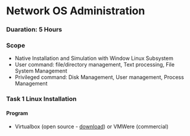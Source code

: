 # Network OS Administration 
### __Duaration:__  5 Hours
### __Scope__
- Native Installation and Simulation with Window Linux Subsystem
- User command: file/directory management, Text processing, File System Management
- Privileged command: Disk Management, User management, Process Management

### __Task 1__ Linux Installation
#### Program
- Virtualbox (open source - [download](https://www.virtualbox.org/wiki/Downloads)) or VMWere (commercial)
